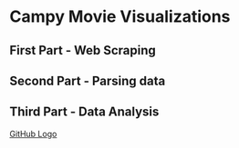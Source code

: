 # Campy Movie Visualizations
## First Part - Web Scraping
## Second Part - Parsing data
## Third Part - Data Analysis
[GitHub Logo](http://localhost:8888/files/sample.png)
